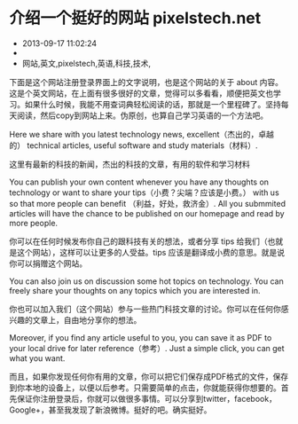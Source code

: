 # 介绍一个挺好的网站 pixelstech.net
- 2013-09-17 11:02:24
- 
- 网站,英文,pixelstech,英语,科技,技术,

<p>下面是这个网站注册登录界面上的文字说明，也是这个网站的关于 about 内容。这是个英文网站，在上面有很多很好的文章，觉得可以多看看，顺便把英文也学习。如果什么时候，我能不用查词典轻松阅读的话，那就是一个里程碑了。坚持每天阅读，然后copy到网站上来。伪原创，也算自己学习英语的一个方法吧。</p>

<p>Here we share with you latest technology news, excellent（杰出的，卓越的） technical articles, useful software and study materials（材料）.</p>
<p>这里有最新的科技的新闻，杰出的科技的文章，有用的软件和学习材料</p>
<p>You can publish your own content whenever you have any thoughts on technology or want to share your tips（小费？尖端？应该是小费。） with us so that more people can benefit （利益，好处，救济金）. All you submmited articles will have the chance to be published on our homepage and read by more people.</p>
<p>你可以在任何时候发布你自己的跟科技有关的想法，或者分享 tips 给我们（也就是这个网站），这样可以让更多的人受益。tips 应该是翻译成小费的意思。就是说你可以捐赠这个网站。</p>
<p>You can also join us on discussion some hot topics on technology. You can freely share your thoughts on any topics which you are interested in.</p>
<p>你也可以加入我们（这个网站）参与一些热门科技文章的讨论。你可以在任何你感兴趣的文章上，自由地分享你的想法。</p>
<p>Moreover, if you find any article useful to you, you can save it as PDF to your local drive for later reference（参考）. Just a simple click, you can get what you want.</p>
<p>而且，如果你发现任何你有用的文章，你可以把它们保存成PDF格式的文件，保存到你本地的设备上，以便以后参考。只需要简单的点击，你就能获得你想要的。首先保证你注册登录后，你就可以做很多事情。可以分享到twitter，facebook，Google+，甚至我发现了新浪微博。挺好的吧。确实挺好。</p>
